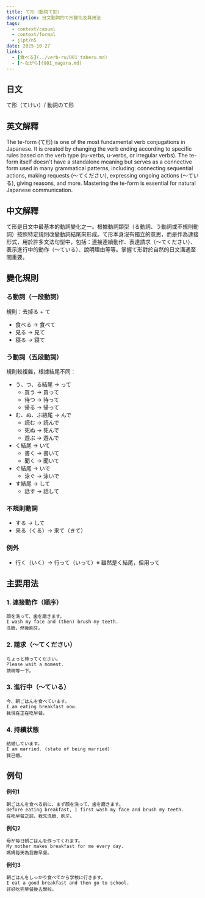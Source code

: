 ```yaml
---
title: て形（動詞て形）
description: 日文動詞的て形變化及其用法
tags:
  - context/casual
  - context/formal
  - jlpt/n5
date: 2025-10-27
links:
  - [食べる](../verb-ru/001_taberu.md)
  - [〜ながら](001_nagara.md)
---
```


## 日文
て形（てけい）/ 動詞のて形

## 英文解釋
The te-form (て形) is one of the most fundamental verb conjugations in Japanese. It is created by changing the verb ending according to specific rules based on the verb type (ru-verbs, u-verbs, or irregular verbs). The te-form itself doesn't have a standalone meaning but serves as a connective form used in many grammatical patterns, including: connecting sequential actions, making requests (〜てください), expressing ongoing actions (〜ている), giving reasons, and more. Mastering the te-form is essential for natural Japanese communication.

## 中文解釋
て形是日文中最基本的動詞變化之一。根據動詞類型（る動詞、う動詞或不規則動詞）按照特定規則改變動詞結尾來形成。て形本身沒有獨立的意思，而是作為連接形式，用於許多文法句型中，包括：連接連續動作、表達請求（〜てください）、表示進行中的動作（〜ている）、說明理由等等。掌握て形對於自然的日文溝通至關重要。

## 變化規則

### る動詞（一段動詞）
規則：去掉る + て
- 食べる → 食べて
- 見る → 見て
- 寝る → 寝て

### う動詞（五段動詞）
規則較複雜，根據結尾不同：
- う、つ、る結尾 → って
  - 買う → 買って
  - 待つ → 待って
  - 帰る → 帰って
- む、ぬ、ぶ結尾 → んで
  - 読む → 読んで
  - 死ぬ → 死んで
  - 遊ぶ → 遊んで
- く結尾 → いて
  - 書く → 書いて
  - 聞く → 聞いて
- ぐ結尾 → いで
  - 泳ぐ → 泳いで
- す結尾 → して
  - 話す → 話して

### 不規則動詞
- する → して
- 来る（くる）→ 来て（きて）

### 例外
- 行く（いく）→ 行って（いって）※ 雖然是く結尾，但用って

## 主要用法

### 1. 連接動作（順序）
```
顔を洗って、歯を磨きます。
I wash my face and (then) brush my teeth.
洗臉，然後刷牙。
```

### 2. 請求（〜てください）
```
ちょっと待ってください。
Please wait a moment.
請稍等一下。
```

### 3. 進行中（〜ている）
```
今、朝ごはんを食べています。
I am eating breakfast now.
我現在正在吃早餐。
```

### 4. 持續狀態
```
結婚しています。
I am married. (state of being married)
我已婚。
```

## 例句

**例句1**
```
朝ごはんを食べる前に、まず顔を洗って、歯を磨きます。
Before eating breakfast, I first wash my face and brush my teeth.
在吃早餐之前，我先洗臉、刷牙。
```

**例句2**
```
母が毎日朝ごはんを作ってくれます。
My mother makes breakfast for me every day.
媽媽每天為我做早餐。
```

**例句3**
```
朝ごはんをしっかり食べてから学校に行きます。
I eat a good breakfast and then go to school.
好好吃完早餐後去學校。
```
